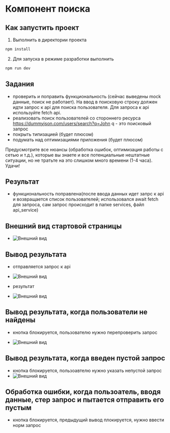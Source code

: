# Компонент поиска

## Как запустить проект

1. Выполнить в директории проекта

```bash
npm install
```

2. Для запуска в режиме разработки выполнить

```bash
npm run dev
```

## Задания

- проверить и поправить функциональность (сейчас выведены mock данные, поиск не работает).
  На ввод в поисковую строку должен идти запрос к api для поиска пользователя.
  Для запроса к api используйте fetch api.
- реализовать поиск пользователей со стороннего ресурса https://dummyjson.com/users/search?q=John
  q - это поисковый запрос
- покрыть типизацией (будет плюсом)
- подумать над оптимизациями приложения (будет плюсом)

Предусмотрите все нюансы (обработка ошибок, оптимизация работы с сетью и т.д.), которые вы знаете и все потенциальные нештатные ситуации, но не тратьте на это слишком много времени (1-4 часа).
Удачи!

## Результат

- функциональность поправлена(после ввода данных идет запрс к api и возвращается список пользователей; использовался await fetch для запроса, сам запрос происходит в папке services, файл api_service)

## Внешний вид стартовой страницы

- ![Внешний вид](https://sun1-98.userapi.com/impg/UvvzJgeF0RjqgB4EuJgos-Sz0VXrsVq78jNM5Q/eS8XvsaWjbY.jpg?size=1820x851&quality=96&sign=616011334642d05c9e67d4e4e964ad73&type=album)

## Вывод результата

- отправляется запрос к api
- ![Внешний вид](https://sun9-12.userapi.com/impg/oOcAGjU1PPwkC7FFBRONVX_36idjsz1ApaI3Fw/I8cvWpMzI1E.jpg?size=1360x570&quality=96&sign=5f73c38d500302062031dca4a829cb1c&type=album)

- результат
- ![Внешний вид](https://sun1-98.userapi.com/impg/QA6J8RyVFXjW0wme7OvMfUnQKtd-fW1hnWSmSQ/D4mrCL_0xAQ.jpg?size=1180x845&quality=96&sign=24c8405c98ab275ada546bb6a018c163&type=album)

## Вывод результата, когда пользователи не найдены

- кнопка блокируется, пользователю нужно перепроверить запрос

- ![Внешний вид](https://sun9-28.userapi.com/impg/HFxvkUHoWK4EILejh6KRpB70q2Czd-Qg0eYRCA/PnP7dH-yKBc.jpg?size=1047x648&quality=96&sign=d27b1dd64197d5e65048151b5773fb5e&type=album)

## Вывод результата, когда введен пустой запрос

- кнопка блокируется, пользоавтелю нужно указать непустой запрос
- ![Внешний вид](https://sun1-14.userapi.com/impg/6BDW9wv6vbEo55CIn2JKe3sx9Vx4JaojDglfzQ/_c60tVtQu6w.jpg?size=676x441&quality=96&sign=f30ff1f6cfdb9c4bf4721e5e065986be&type=album)

## Обработка ошибки, когда пользоатель, вводя данные, стер запрос и пытается отправить его пустым

- кнопка блокируется, предыдущий вывод плокируется, нужно ввести норм запрос
